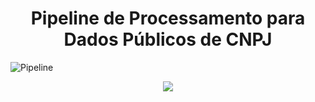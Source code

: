 <h1 align="center"> Pipeline de Processamento para Dados Públicos de CNPJ </h1>

![Pipeline](https://user-images.githubusercontent.com/96552968/159188707-f9ec21c9-885d-42e0-9b1e-2f3bfc475123.png)

<p align="center">
<img src="http://img.shields.io/static/v1?label=STATUS&message=EM%20DESENVOLVIMENTO&color=GREEN&style=for-the-badge"/>
</p>

